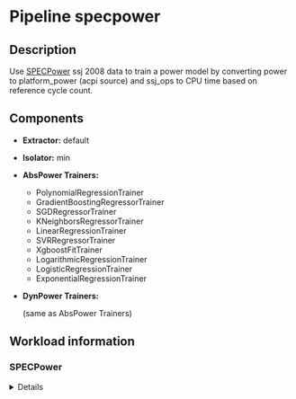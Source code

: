 
# Pipeline specpower 

## Description

Use [SPECPower](https://www.spec.org/benchmarks.html#power) ssj 2008 data to train a power model by converting power to platform_power (acpi source) and ssj_ops to CPU time based on reference cycle count.

## Components

- **Extractor:** default
- **Isolator:** min
- **AbsPower Trainers:**

  - PolynomialRegressionTrainer
  - GradientBoostingRegressorTrainer
  - SGDRegressorTrainer
  - KNeighborsRegressorTrainer
  - LinearRegressionTrainer
  - SVRRegressorTrainer
  - XgboostFitTrainer
  - LogarithmicRegressionTrainer
  - LogisticRegressionTrainer
  - ExponentialRegressionTrainer


- **DynPower Trainers:** 

  (same as AbsPower Trainers)

## Workload information


### SPECPower

<details>

https://www.spec.org/power_ssj2008/

</details>

        
    